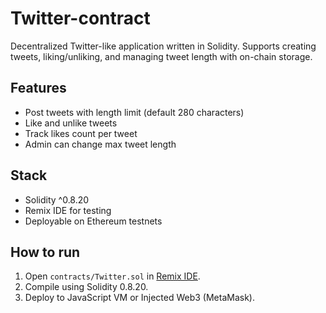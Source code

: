 # Twitter-contract
Decentralized Twitter-like application written in Solidity. Supports creating tweets, liking/unliking, and managing tweet length with on-chain storage.

## Features
- Post tweets with length limit (default 280 characters)
- Like and unlike tweets
- Track likes count per tweet
- Admin can change max tweet length

## Stack
- Solidity ^0.8.20
- Remix IDE for testing
- Deployable on Ethereum testnets

## How to run
1. Open `contracts/Twitter.sol` in [Remix IDE](https://remix.ethereum.org/).
2. Compile using Solidity 0.8.20.
3. Deploy to JavaScript VM or Injected Web3 (MetaMask).
